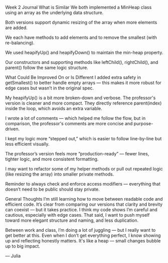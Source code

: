 Week 2 Journal
What is Similar
We both implemented a MinHeap class using an array as the underlying data structure.

Both versions support dynamic resizing of the array when more elements are added.

We each have methods to add elements and to remove the smallest (with re-balancing).

We used heapifyUp() and heapifyDown() to maintain the min-heap property.

Our constructors and supporting methods like leftChild(), rightChild(), and parent() follow the same logic structure.

What Could Be Improved On or Is Different
I added extra safety in getSmallest() to better handle empty arrays — this makes it more robust for edge cases but wasn’t in the original spec.

My heapifyUp() is a bit more broken-down and verbose. The professor's version is cleaner and more compact. They directly reference parent(index) inside the loop, which avoids an extra variable.

I wrote a lot of comments — which helped me follow the flow, but in comparison, the professor's comments are more concise and purpose-driven.

I kept my logic more “stepped out,” which is easier to follow line-by-line but less efficient visually.

The professor’s version feels more “production-ready” — fewer lines, tighter logic, and more consistent formatting.

I may want to refactor some of my helper methods or pull out repeated logic (like resizing the array) into smaller private methods.

Reminder to always check and enforce access modifiers — everything that doesn’t need to be public should stay private.

General Thoughts
I’m still learning how to move between readable code and efficient code. It’s clear from comparing our versions that clarity and brevity can coexist — but it takes practice. I think my code shows I’m careful and cautious, especially with edge cases. That said, I want to push myself toward more elegant structure and naming, and less duplication.

Between work and class, I’m doing a lot of juggling — but I really want to get better at this. Even when I don’t get everything perfect, I know showing up and reflecting honestly matters. It's like a heap — small changes bubble up to big impact.

— Julia
